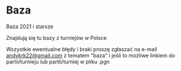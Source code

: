 # Baza
Baza 2021 i starsze

Znajdują się tu bazy z turniejów w Polsce

Wszystkie ewentualne błędy i braki proszę zgłaszać na e-mail andykrk22@gmail.com z tematem "baza" i jeśli to możliwe linkiem do partii/turnieju lub partii/turniej w pliku .pgn

